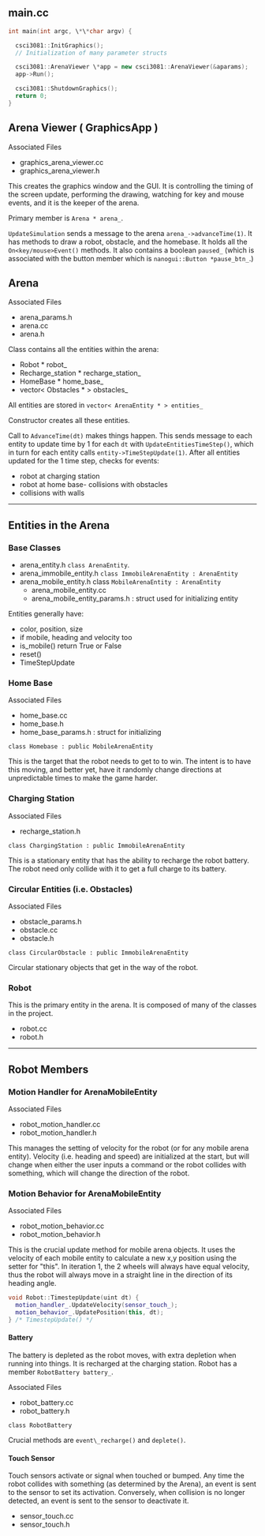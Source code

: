 ## main.cc

```C++
int main(int argc, \*\*char argv) {

  csci3081::InitGraphics();
  // Initialization of many parameter structs

  csci3081::ArenaViewer \*app = new csci3081::ArenaViewer(&aparams);
  app->Run();

  csci3081::ShutdownGraphics();
  return 0;
}

```

## Arena Viewer ( GraphicsApp )

Associated Files
- graphics\_arena\_viewer.cc
- graphics\_arena\_viewer.h

This creates the graphics window and the GUI. It is controlling the timing of the screen update, performing the drawing, watching for key and mouse events, and it is the keeper of the arena.

Primary member is `Arena * arena_`.

`UpdateSimulation` sends a message to the arena `arena_->advanceTime(1)`. It has methods to draw a robot, obstacle, and the homebase. It holds all the `On<key/mouse>Event()` methods. It also contains a boolean `paused_` (which is associated with the button member which is `nanogui::Button *pause_btn_`.)

## Arena

Associated Files
- arena_params.h
- arena.cc
- arena.h

Class contains all the entities within the arena:
- Robot * robot_
- Recharge_station * recharge\_station_
- HomeBase * home\_base\_
- vector< Obstacles * > obstacles_

All entities are stored in `vector< ArenaEntity * > entities_`

Constructor creates all these entities.

Call to `AdvanceTime(dt)` makes things happen. This sends message to each
entity to update time by 1 for each `dt` with `UpdateEntitiesTimeStep()`, which in turn
for each entity calls `entity->TimeStepUpdate(1)`.
After all entities updated for the 1 time step, checks for events:
- robot at charging station
- robot at home base- collisions with obstacles
- collisions with walls

<hr>

## Entities in the Arena

### Base Classes

- arena\_entity.h  `class ArenaEntity`.
- arena\_immobile\_entity.h   `class ImmobileArenaEntity : ArenaEntity`
- arena\_mobile\_entity.h  class  `MobileArenaEntity : ArenaEntity`
     - arena\_mobile\_entity.cc
     - arena\_mobile\_entity\_params.h : struct used for initializing entity

Entities generally have:
- color, position, size
- if mobile, heading and velocity too
- is_mobile() return True or False
- reset()
- TimeStepUpdate


### Home Base

Associated Files
- home_base.cc
- home_base.h
- home_base_params.h : struct for initializing

```
class Homebase : public MobileArenaEntity
```

This is the target that the robot needs to get to to win. The intent is to
have this moving, and better yet, have it randomly change directions at
unpredictable times to make the game harder.

### Charging Station

Associated Files
- recharge\_station.h

```
class ChargingStation : public ImmobileArenaEntity
```

This is a stationary entity that has the ability to recharge the robot battery.
The robot need only collide with it to get a full charge to its battery.


### Circular Entities (i.e. Obstacles)

Associated Files
- obstacle\_params.h
- obstacle.cc
- obstacle.h

```
class CircularObstacle : public ImmobileArenaEntity
```

Circular stationary objects that get in the way of the robot.

### Robot

This is the primary entity in the arena. It is composed of many of the classes
in the project.

- robot.cc
- robot.h

<hr>

## Robot Members

### Motion Handler for ArenaMobileEntity

Associated Files
- robot\_motion\_handler.cc
- robot\_motion\_handler.h

This manages the setting of velocity for the robot (or for any mobile arena
entity). Velocity (i.e. heading and speed) are initialized at the start, but
will change when either the user inputs a command or the robot collides with
something, which will change the direction of the robot.

### Motion Behavior for ArenaMobileEntity

Associated Files
- robot\_motion\_behavior.cc
- robot\_motion\_behavior.h

This is the crucial update method for mobile arena objects. It uses the velocity of
each mobile entity to calculate a new x,y position using the setter for "this".
In iteration 1, the 2 wheels will always have equal velocity, thus the robot will always move in a straight line in the direction of its heading angle.

```C++
void Robot::TimestepUpdate(uint dt) {
  motion_handler_.UpdateVelocity(sensor_touch_);
  motion_behavior_.UpdatePosition(this, dt);
} /* TimestepUpdate() */
```

#### Battery

The battery is depleted as the robot moves, with extra depletion when running into things. It is recharged at the charging station. Robot has a member `RobotBattery battery_`.

Associated Files
- robot\_battery.cc
- robot\_battery.h

```
class RobotBattery
```

Crucial methods are `event\_recharge()` and `deplete()`.


#### Touch Sensor

Touch sensors activate or signal when touched or bumped. Any time the robot
collides with something (as determined by the Arena), an event is sent to the
sensor to set its activation. Conversely, when collision is no longer detected,
an event is sent to the sensor to deactivate it.

- sensor\_touch.cc
- sensor\_touch.h
